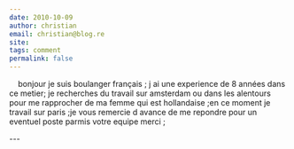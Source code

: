 ```yaml
---
date: 2010-10-09
author: christian
email: christian@blog.re
site: 
tags: comment
permalink: false
---
```


<p>&nbsp;&nbsp;&nbsp; bonjour je suis boulanger français ; j ai une experience de 8 années dans ce metier; je recherches du travail sur amsterdam ou dans les alentours pour me rapprocher de ma femme qui est hollandaise ;en ce moment je travail sur paris ;je vous remercie d avance de me repondre pour un eventuel poste parmis votre equipe merci ;</p>
---
